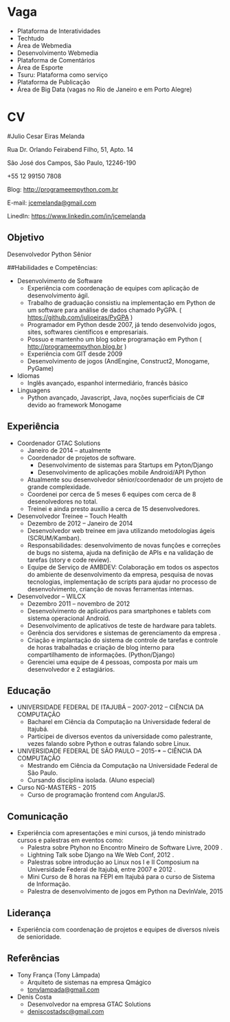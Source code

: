 Vaga
====
* Plataforma de Interatividades
* Techtudo
* Área de Webmedia
* Desenvolvimento Webmedia
* Plataforma de Comentários
* Área de Esporte
* Tsuru: Plataforma como serviço
* Plataforma de Publicação
* Área de Big Data (vagas no Rio de Janeiro e em Porto Alegre)


CV
==
#Julio Cesar Eiras Melanda

Rua Dr. Orlando Feirabend Filho, 51, Apto. 14

São José dos Campos, São Paulo, 12246-190

+55 12 99150 7808

Blog: http://programeempython.com.br

E-mail: jcemelanda@gmail.com

LinedIn: https://www.linkedin.com/in/jcemelanda

## Objetivo
Desenvolvedor Python Sênior

##Habilidades e Competências:
* Desenvolvimento de Software
	* Experiência com coordenação de equipes com aplicação de desenvolvimento ágil.
	* Trabalho de graduação consistiu na implementação em Python de um software
para análise de dados chamado PyGPA. ( https://github.com/julioeiras/PyGPA )
	* Programador em Python desde 2007, já tendo desenvolvido jogos, sites,
softwares científicos e empresariais.
	* Possuo e mantenho um blog sobre programação em Python
( http://programeempython.blog.br )
	* Experiência com GIT desde 2009
	* Desenvolvimento de jogos (AndEngine, Construct2, Monogame, PyGame)
* Idiomas
	* Inglês avançado, espanhol intermediário, francês básico
* Linguagens
	* Python avançado, Javascript, Java, noções superficiais de C# devido ao
framework Monogame

## Experiência
* Coordenador GTAC Solutions
	* Janeiro de 2014 – atualmente
	* Coordenador de projetos de software.
		* Desenvolvimento de sistemas para Startups em Pyton/Django
		* Desenvolvimento de aplicações mobile Android/API Python
	* Atualmente sou desenvolvedor sênior/coordenador de um projeto de grande
complexidade.
	* Coordenei por cerca de 5 meses 6 equipes com cerca de 8 desenolvedores no
total.
	* Treinei e ainda presto auxílio a cerca de 15 desenvolvedores.
* Desenvolvedor Treinee – Touch Health
	* Dezembro de 2012 – Janeiro de 2014
	* Desenvolvedor web treinee em java utilizando metodologias ágeis
(SCRUM/Kamban).
	* Responsabilidades: desenvolvimento de novas funções e correções de bugs no
sistema, ajuda na definição de APIs e na validação de tarefas (story e code
review).
	* Equipe de Serviço de AMBDEV: Colaboração em todos os aspectos do ambiente
de desenvolvimento da empresa, pesquisa de novas tecnologias, implementação
de scripts para ajudar no processo de desenvolvimento, crianção de novas
ferramentas internas.
* Desenvolvedor – WILCX
	* Dezembro 2011 – novembro de 2012
	* Desenvolvimento de aplicativos para smartphones e tablets com sistema
operacional Android.
	* Desenvolvimento de aplicativos de teste de hardware para tablets.
	* Gerência dos servidores e sistemas de gerenciamento da empresa .
	* Criação e implantação do sistema de controle de tarefas e controle de horas
trabalhadas e criação de blog interno para compartilhamento de informações.
(Python/Django)
	* Gerenciei uma equipe de 4 pessoas, composta por mais um desenvolvedor e 2
estagiários.

## Educação
* UNIVERSIDADE FEDERAL DE ITAJUBÁ – 2007-2012 – CIÊNCIA DA COMPUTAÇÃO
	* Bacharel em Ciência da Computação na Universidade federal de Itajubá.
	* Participei de diversos eventos da universidade como palestrante, vezes falando
sobre Python e outras falando sobre Linux.
* UNIVERSIDADE FEDERAL DE SÃO PAULO – 2015-* – CIÊNCIA DA COMPUTAÇÃO
	* Mestrando em Ciência da Computação na Universidade Federal de São Paulo.
	* Cursando disciplina isolada. (Aluno especial)
* Curso NG-MASTERS - 2015
	* Curso de programação frontend com AngularJS.

## Comunicação
* Experiência com apresentações e mini cursos, já tendo ministrado cursos e palestras
em eventos como:
	* Palestra sobre Ptyhon no Encontro Mineiro de Software Livre, 2009 .
	* Lightning Talk sobe Django na We Web Conf, 2012 .
	* Palestras sobre introdução ao Linux nos I e II Composium na Universidade
Federal de Itajubá, entre 2007 e 2012 .
	* Mini Curso de 8 horas na FEPI em Itajubá para o curso de Sistema de Informação.
	* Palestra de desenvolvimento de jogos em Python na DevInVale, 2015

## Liderança
* Experiência com coordenação de projetos e equipes de diversos níveis de
senioridade.

## Referências
* Tony França (Tony Lâmpada)
	* Arquiteto de sistemas na empresa Qmágico
	* tonylampada@gmail.com
* Denis Costa
	* Desenvolvedor na empresa GTAC Solutions
	* deniscostadsc@gmail.com
